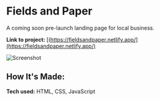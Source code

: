 # Fields and Paper
A coming soon pre-launch landing page for local business.

**Link to project:** [(https://fieldsandpaper.netlify.app/](https://fieldsandpaper.netlify.app/)

![Screenshot](/repository/images/fp-preview.png?raw=true)

## How It's Made:

**Tech used:** HTML, CSS, JavaScript
